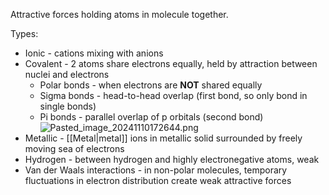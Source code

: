 Attractive forces holding atoms in molecule together.

Types:

* Ionic - cations mixing with anions
* Covalent - 2 atoms share electrons equally, held by attraction between nuclei and electrons
  * Polar bonds - when electrons are <b>NOT</b> shared equally
  * Sigma bonds - head-to-head overlap (first bond, so only bond in single bonds)
  * Pi bonds - parallel overlap of p orbitals (second bond) ![Pasted\_image\_20241110172644.png](pasted_image_20241110172644.png)
* Metallic - \[\[Metal|metal]] ions in metallic solid surrounded by freely moving sea of electrons
* Hydrogen - between hydrogen and highly electronegative atoms, weak
* Van der Waals interactions - in non-polar molecules, temporary fluctuations in electron distribution create weak attractive forces
